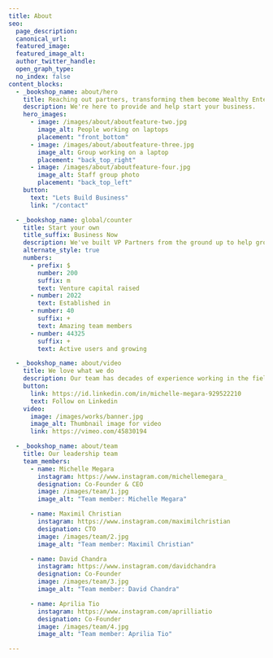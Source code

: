 ```yaml
---
title: About
seo:
  page_description: 
  canonical_url: 
  featured_image: 
  featured_image_alt: 
  author_twitter_handle: 
  open_graph_type:
  no_index: false
content_blocks:
  - _bookshop_name: about/hero
    title: Reaching out partners, transforming them become Wealthy Enterpreneur
    description: We're here to provide and help start your business.
    hero_images:
      - image: /images/about/aboutfeature-two.jpg
        image_alt: People working on laptops
        placement: "front_bottom"
      - image: /images/about/aboutfeature-three.jpg
        image_alt: Group working on a laptop
        placement: "back_top_right"
      - image: /images/about/aboutfeature-four.jpg
        image_alt: Staff group photo
        placement: "back_top_left"
    button:
      text: "Lets Build Business"
      link: "/contact"

  - _bookshop_name: global/counter
    title: Start your own
    title_suffix: Business Now
    description: We've built VP Partners from the ground up to help grow your business faster.
    alternate_style: true
    numbers:
      - prefix: $
        number: 200
        suffix: m
        text: Venture capital raised
      - number: 2022
        text: Established in
      - number: 40
        suffix: +
        text: Amazing team members
      - number: 44325
        suffix: +
        text: Active users and growing

  - _bookshop_name: about/video
    title: We love what we do
    description: Our team has decades of experience working in the field with clients and we’re passionate about helping you connect with your customers.
    button:
      link: https://id.linkedin.com/in/michelle-megara-929522210
      text: Follow on Linkedin
    video:
      image: /images/works/banner.jpg
      image_alt: Thumbnail image for video
      link: https://vimeo.com/45830194

  - _bookshop_name: about/team
    title: Our leadership team
    team_members:
      - name: Michelle Megara
        instagram: https://www.instagram.com/michellemegara_
        designation: Co-Founder & CEO
        image: /images/team/1.jpg
        image_alt: "Team member: Michelle Megara"

      - name: Maximil Christian
        instagram: https://www.instagram.com/maximilchristian
        designation: CTO
        image: /images/team/2.jpg
        image_alt: "Team member: Maximil Christian"

      - name: David Chandra
        instagram: https://www.instagram.com/davidchandra
        designation: Co-Founder
        image: /images/team/3.jpg
        image_alt: "Team member: David Chandra"

      - name: Aprilia Tio
        instagram: https://www.instagram.com/aprilliatio
        designation: Co-Founder
        image: /images/team/4.jpg
        image_alt: "Team member: Aprilia Tio"

---
```


